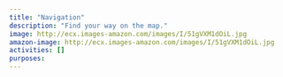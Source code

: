```yaml
---
title: "Navigation"
description: "Find your way on the map."
image: http://ecx.images-amazon.com/images/I/51gVXM1dOiL.jpg
amazon-image: http://ecx.images-amazon.com/images/I/51gVXM1dOiL.jpg
activities: []
purposes:
---
```

